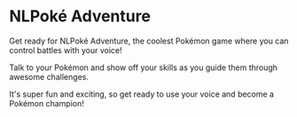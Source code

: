 # NLPoké Adventure
Get ready for NLPoké Adventure, the coolest Pokémon game where you can control battles with your voice! 

Talk to your Pokémon and show off your skills as you guide them through awesome challenges. 

It's super fun and exciting, so get ready to use your voice and become a Pokémon champion!
